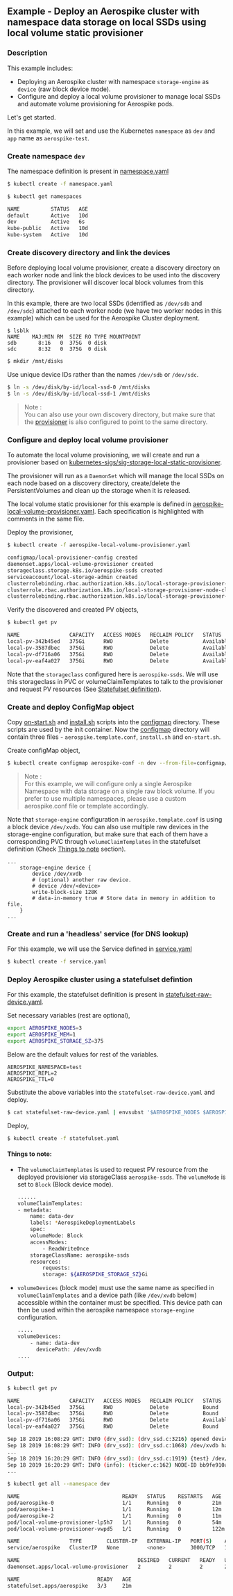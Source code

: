 ## Example - Deploy an Aerospike cluster with namespace data storage on local SSDs using local volume static provisioner

### Description

This example includes:

- Deploying an Aerospike cluster with namespace `storage-engine` as `device` (raw block device mode).
- Configure and deploy a local volume provisioner to manage local SSDs and automate volume provisioning for Aerospike pods.

Let's get started.

In this example, we will set and use the Kubernetes `namespace` as `dev` and `app` name as `aerospike-test`.

### Create namespace `dev`

The namespace definition is present in [namespace.yaml](namespace.yaml)
```sh
$ kubectl create -f namespace.yaml
```
```sh
$ kubectl get namespaces

NAME          STATUS   AGE
default       Active   10d
dev           Active   6s
kube-public   Active   10d
kube-system   Active   10d
```

### Create discovery directory and link the devices

Before deploying local volume provisioner, create a discovery directory on each worker node and link the block devices to be used into the discovery directory. The provisioner will discover local block volumes from this directory.

In this example, there are two local SSDs (identified as `/dev/sdb` and `/dev/sdc`) attached to each worker node (we have two worker nodes in this example) which can be used for the Aerospike Cluster deployment.

```
$ lsblk
NAME    MAJ:MIN RM  SIZE RO TYPE MOUNTPOINT
sdb       8:16   0  375G  0 disk 
sdc       8:32   0  375G  0 disk
```

```sh
$ mkdir /mnt/disks
```

Use unique device IDs rather than the names `/dev/sdb` or `/dev/sdc`.

```sh
$ ln -s /dev/disk/by-id/local-ssd-0 /mnt/disks
$ ln -s /dev/disk/by-id/local-ssd-1 /mnt/disks
```

> Note : <br /> You can also use your own discovery directory, but make sure that the [provisioner](aerospike-local-volume-provisioner.yaml) is also configured to point to the same directory.

### Configure and deploy local volume provisioner

To automate the local volume provisioning, we will create and run a provisioner based on [kubernetes-sigs/sig-storage-local-static-provisioner](https://github.com/kubernetes-sigs/sig-storage-local-static-provisioner). 

The provisioner will run as a `DaemonSet` which will manage the local SSDs on each node based on a discovery directory, create/delete the PersistentVolumes and clean up the storage when it is released.

The local volume static provisioner for this example is defined in [aerospike-local-volume-provisioner.yaml](aerospike-local-volume-provisioner.yaml). Each specification is highlighted with comments in the same file.

Deploy the provisioner,

```sh
$ kubectl create -f aerospike-local-volume-provisioner.yaml

configmap/local-provisioner-config created
daemonset.apps/local-volume-provisioner created
storageclass.storage.k8s.io/aerospike-ssds created
serviceaccount/local-storage-admin created
clusterrolebinding.rbac.authorization.k8s.io/local-storage-provisioner-pv-binding created
clusterrole.rbac.authorization.k8s.io/local-storage-provisioner-node-clusterrole created
clusterrolebinding.rbac.authorization.k8s.io/local-storage-provisioner-node-binding created
```

Verify the discovered and created PV objects,
```sh
$ kubectl get pv

NAME                CAPACITY   ACCESS MODES   RECLAIM POLICY   STATUS      CLAIM   STORAGECLASS     REASON   AGE
local-pv-342b45ed   375Gi      RWO            Delete           Available           aerospike-ssds            3s
local-pv-3587dbec   375Gi      RWO            Delete           Available           aerospike-ssds            3s
local-pv-df716a06   375Gi      RWO            Delete           Available           aerospike-ssds            3s
local-pv-eaf4a027   375Gi      RWO            Delete           Available           aerospike-ssds            3s
```

Note that the `storageclass` configured here is `aerospike-ssds`. We will use this storageclass in PVC or volumeClaimTemplates to talk to the provisioner and request PV resources (See [Statefulset definition](#deploy-aerospike-cluster-using-a-statefulset-defintion)).

### Create and deploy ConfigMap object

Copy [on-start.sh](../../configs/on-start.sh) and [install.sh](../../configs/install.sh) scripts into the [configmap](configmap) directory. These scripts are used by the init container. Now the [configmap](configmap) directory will contain three files - `aerospike.template.conf`, `install.sh` and `on-start.sh`.

Create configMap object,

```sh
$ kubectl create configmap aerospike-conf -n dev --from-file=configmap/
```

> Note : <br /> For this example, we will configure only a single Aerospike Namespace with data storage on a single raw block volume. If you prefer to use multiple namespaces, please use a custom aerospike.conf file or template accordingly.

Note that `storage-engine` configuration in `aerospike.template.conf` is using a block device `/dev/xvdb`. You can also use multiple raw devices in the storage-engine configuration, but make sure that each of them have a corresponding PVC through `volumeClaimTemplates` in the statefulset definition (Check [Things to note](#things-to-note) section).
```
...
	storage-engine device {
        device /dev/xvdb
		# (optional) another raw device.
		# device /dev/<device> 
        write-block-size 128K
        # data-in-memory true # Store data in memory in addition to file.
	}
...
```

### Create and run a 'headless' service (for DNS lookup)

For this example, we will use the Service defined in [service.yaml](service.yaml)

```sh
$ kubectl create -f service.yaml
```


### Deploy Aerospike cluster using a statefulset defintion

For this example, the statefulset definition is present in [statefulset-raw-device.yaml](statefulset-raw-device.yaml).

Set necessary variables (rest are optional),

```sh
export AEROSPIKE_NODES=3
export AEROSPIKE_MEM=1
export AEROSPIKE_STORAGE_SZ=375
```
Below are the default values for rest of the variables.

```
AEROSPIKE_NAMESPACE=test
AEROSPIKE_REPL=2
AEROSPIKE_TTL=0
```

Substitute the above variables into the `statefulset-raw-device.yaml` and deploy.

```sh
$ cat statefulset-raw-device.yaml | envsubst '$AEROSPIKE_NODES $AEROSPIKE_NAMESPACE $AEROSPIKE_REPL $AEROSPIKE_MEM $AEROSPIKE_TTL $AEROSPIKE_STORAGE_SZ' > statefulset.yaml
```
Deploy,

```sh
$ kubectl create -f statefulset.yaml
```

#### Things to note:

- The `volumeClaimTemplates` is used to request PV resource from the deployed provisioner via storageClass `aerospike-ssds`. The `volumeMode` is set to `Block` (Block device mode).
    ```sh
    ......
    volumeClaimTemplates:
    - metadata:
        name: data-dev
        labels: *AerospikeDeploymentLabels
        spec:
        volumeMode: Block
        accessModes:
            - ReadWriteOnce
        storageClassName: aerospike-ssds
        resources:
            requests:
            storage: ${AEROSPIKE_STORAGE_SZ}Gi
    ```
- `volumeDevices` (block mode) must use the same name as specified in `volumeClaimTemplates` and a device path (like `/dev/xvdb` below) accessible within the container must be specified. This device path can then be used within the aerospike namespace `storage-engine` configuration.
    ```sh
    .....
    volumeDevices:
        - name: data-dev
          devicePath: /dev/xvdb
    ....
    ```

### Output:


```sh
$ kubectl get pv

NAME                CAPACITY   ACCESS MODES   RECLAIM POLICY   STATUS      CLAIM                      STORAGECLASS     REASON   AGE
local-pv-342b45ed   375Gi      RWO            Delete           Bound       dev/data-dev-aerospike-2   aerospike-ssds            121m
local-pv-3587dbec   375Gi      RWO            Delete           Bound       dev/data-dev-aerospike-0   aerospike-ssds            121m
local-pv-df716a06   375Gi      RWO            Delete           Available                              aerospike-ssds            121m
local-pv-eaf4a027   375Gi      RWO            Delete           Bound       dev/data-dev-aerospike-1   aerospike-ssds            121m
```

```sh
Sep 18 2019 16:08:29 GMT: INFO (drv_ssd): (drv_ssd.c:3216) opened device /dev/xvdb: usable size 402653184000, io-min-size 4096
Sep 18 2019 16:08:29 GMT: INFO (drv_ssd): (drv_ssd.c:1068) /dev/xvdb has 3072000 wblocks of size 131072
...
Sep 18 2019 16:20:29 GMT: INFO (drv_ssd): (drv_ssd.c:1919) {test} /dev/xvdb: used-bytes 0 free-wblocks 3071936 write-q 0 write (0,0.0) defrag-q 0 defrag-read (0,0.0) defrag-write (0,0.0)
Sep 18 2019 16:20:29 GMT: INFO (info): (ticker.c:162) NODE-ID bb9fe910a5d3186 CLUSTER-SIZE 3
...
```

```sh
$ kubectl get all --namespace dev

NAME                                 READY   STATUS    RESTARTS   AGE
pod/aerospike-0                      1/1     Running   0          21m
pod/aerospike-1                      1/1     Running   0          12m
pod/aerospike-2                      1/1     Running   0          11m
pod/local-volume-provisioner-lp5h7   1/1     Running   0          54m
pod/local-volume-provisioner-vwpd5   1/1     Running   0          122m

NAME                TYPE        CLUSTER-IP   EXTERNAL-IP   PORT(S)    AGE
service/aerospike   ClusterIP   None         <none>        3000/TCP   13m

NAME                                      DESIRED   CURRENT   READY   UP-TO-DATE   AVAILABLE   NODE SELECTOR   AGE
daemonset.apps/local-volume-provisioner   2         2         2       2            2           <none>          123m

NAME                         READY   AGE
statefulset.apps/aerospike   3/3     21m
```